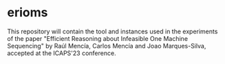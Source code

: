 # erioms

This repository will contain the tool and instances used in the experiments of the paper "Efficient Reasoning about Infeasible One Machine Sequencing" by Raúl Mencía, Carlos Mencía and Joao Marques-Silva, accepted at the ICAPS'23 conference.
